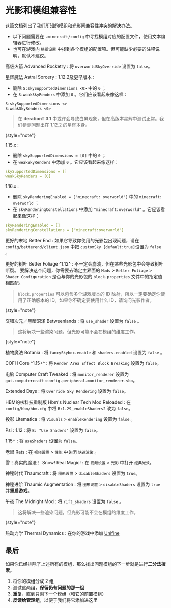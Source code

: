 # 光影和模组兼容性

<primary-label ref="manual"/>

<secondary-label ref="je"/>
<secondary-label ref="of"/>
<secondary-label ref="mod"/>
<secondary-label ref="shader"/>

这篇文档列出了我们所知的模组和光影间兼容性冲突的解决办法。

- 以下问题需要在 `.minecraft/config` 中寻找模组对应的配置文件，使用文本编辑器进行修改。
- 也可在游戏内 `模组设置` 中找到各个模组的配置项。但可能缺少必要的注释说明，默认不建议。

高级火箭 Advanced Rocketry
: 将 `overworldSkyOverride` 设置为 `false`。

星辉魔法 Astral Sorcery
: 
  1.12.2及更早版本
  : 
  - 删除 `S:skySupportedDimensions <0>` 中的 `0` ；
  - 在 `S:weakSkyRenders` 中添加 `0` 。它们应该看起来像这样：
  ```
  S:skySupportedDimensions <>
  S:weakSkyRenders <0>
  ```
  > 在 **iterationT 3.1** 中或许会导致白屏现象，但在高版本星辉中测试正常。我们猜测问题出在 1.12.2 的星辉本身。
  > 
  {style="note"}

  1.15.x
  :
  - 删除 `skySupportedDimensions = [0]` 中的 `0` ；
  - 在 `weakSkyRenders` 中添加 `0` 。它应该看起来像这样：
  ```yaml
  skySupportedDimensions = []
  weakSkyRenders = [0]
  ```

  1.16.x
  :
  - 删除 `skyRenderingEnabled = ["minecraft: overworld"]` 中的 `minecraft: overworld` ；
  - 在 `skyRenderingConstellations` 中添加 `"minecraft:overworld"` 。它应该看起来像这样：
  ```yaml
  skyRenderingEnabled = []
  skyRenderingConstellations = ["minecraft:overworld"]
  ```

更好的末地 Better End
: 如果它导致你使用的光影包出现问题，请在 `config/betterend/client.json` 中把 `customSky [default:true]`设置为 `false` 。

更好的树叶 Better Foliage ^1.12^
: 不一定会崩溃，但在某些光影包中会导致树叶断裂。
要解决这个问题，你需要去确定主界面的 `Mods` > `Better Foliage` > `Shader Configuration` 是否与你的光影包的 `block.properties` 文件中的指定值相匹配。
> `block.properties` 可以包含多个游戏版本的 ID 映射，所以一定要确定你使用了正确版本的 ID。如果你不确定要使用什么 ID，请询问光影作者。
> 
{style="note"}

交错次元／黑暗沼泽 Betweenlands
: 将 `use_shader` 设置为 `false` 。
> 这将解决一些渲染问题，但光影可能不会在模组的维度工作。
> 
{style="note"}

植物魔法 Botania
: 将 `fancySkybox.enable` 和 `shaders.enabled` 设置为 `false` 。

COFH Core ^1.15+^
: 将 `Render Area Effect Block Breaking` 设置为 `false`。

电脑 Computer Craft Tweaked
: 将 `monitor_renderer` 设置为 `gui.computercraft:config.peripheral.monitor_renderer.vbo`。

Extended Days
: 将 `Override Sky Rendering` 设置为 `false`。

HBM的核科技重制版 Hbm's Nuclear Tech Mod Reloaded
: 在 `config/hbm/hbm.cfg` 中将 `B:1.29_enableShaders2` 改为 `false`。

投影 Litematica
: 将 `Visuals` > `enableRendering` 设置为 `false` 。

Psi
:
  1.12
  : 将 `B: "Use Shaders"` 设置为 `false`。

  1.15+
  : 将 `useShaders` 设置为 `false`。

老鼠 Rats
: 在 `视频设置` > `性能` 中关闭 `快速渲染` 。

雪！真实的魔法！ Snow! Real Magic!
: 在 `视频设置` > `光影` 中打开 `经典光效`。

神秘时代 Thaumcraft
: 将 `图形设置` > `disableShaders` 设置为 `true`。

神秘进阶 Thaumic Augmentation
: 将 `图形设置` > `disableShaders` 设置为 `true` 并**重启游戏**。

午夜 The Midnight Mod
: 将 `rift_shaders` 设置为 `false` 。
> 这将解决一些渲染问题，但光影可能不会在模组的维度工作。
> 
{style="note"}

热动力学 Thermal Dynamics
: 在你的游戏中添加 [Unifine](https://www.curseforge.com/minecraft/mc-mods/unifine)

## 最后

如果你已经排除了上述所有的模组，那么找出问题模组的下一步就是进行**二分法搜索**。

1. 将你的模组分成 2 组
2. 测试这两组，**保留仍有问题的那一组**
3. **重复**，直到只剩下一个模组（和它的前置模组）
4. **反馈给管理组**，以便于我们将它添加进这里

